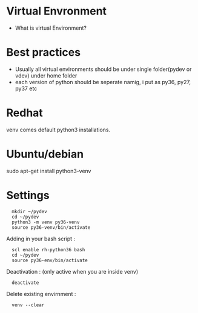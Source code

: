 # Virtual Envronment 
- What is virtual Environment? 

# Best practices 
- Usually all virtual environments should be under single folder(pydev or vdev) under home folder
- each version of python should be seperate namig, i put as py36, py27, py37 etc

# Redhat 

venv comes default python3 installations. 

# Ubuntu/debian  

sudo apt-get install python3-venv

# Settings 

      mkdir ~/pydev
      cd ~/pydev
      python3 -m venv py36-venv
      source py36-venv/bin/activate

Adding in your bash script : 

      scl enable rh-python36 bash
      cd ~/pydev
      source py36-env/bin/activate

Deactivation : (only active when you are inside venv)
      
      deactivate

Delete existing envirnment : 

      venv --clear
